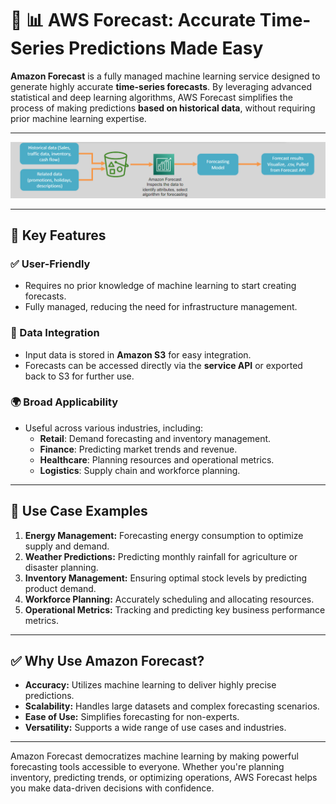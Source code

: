 # 🤖 📊 AWS Forecast: Accurate Time-Series Predictions Made Easy

**Amazon Forecast** is a fully managed machine learning service designed to generate highly accurate **time-series forecasts**. By leveraging advanced statistical and deep learning algorithms, AWS Forecast simplifies the process of making predictions **based on historical data**, without requiring prior machine learning expertise.

---

<div style="text-align: center;">
    <img src="images/aws-forecast.png" alt="AWS Forecast">
</div>

---

## 🌟 Key Features

### ✅ User-Friendly

- Requires no prior knowledge of machine learning to start creating forecasts.
- Fully managed, reducing the need for infrastructure management.

### 📂 Data Integration

- Input data is stored in **Amazon S3** for easy integration.
- Forecasts can be accessed directly via the **service API** or exported back to S3 for further use.

### 🌍 Broad Applicability

- Useful across various industries, including:
  - **Retail**: Demand forecasting and inventory management.
  - **Finance**: Predicting market trends and revenue.
  - **Healthcare**: Planning resources and operational metrics.
  - **Logistics**: Supply chain and workforce planning.

---

## 🎯 Use Case Examples

1. **Energy Management:** Forecasting energy consumption to optimize supply and demand.
2. **Weather Predictions:** Predicting monthly rainfall for agriculture or disaster planning.
3. **Inventory Management:** Ensuring optimal stock levels by predicting product demand.
4. **Workforce Planning:** Accurately scheduling and allocating resources.
5. **Operational Metrics:** Tracking and predicting key business performance metrics.

---

## ✅ Why Use Amazon Forecast?

- **Accuracy:** Utilizes machine learning to deliver highly precise predictions.
- **Scalability:** Handles large datasets and complex forecasting scenarios.
- **Ease of Use:** Simplifies forecasting for non-experts.
- **Versatility:** Supports a wide range of use cases and industries.

---

Amazon Forecast democratizes machine learning by making powerful forecasting tools accessible to everyone. Whether you're planning inventory, predicting trends, or optimizing operations, AWS Forecast helps you make data-driven decisions with confidence.
